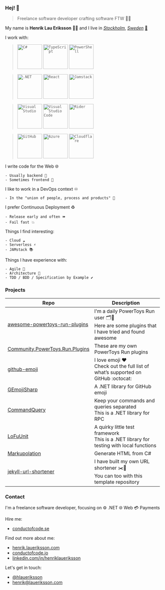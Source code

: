 ### Hej! 👋

> Freelance software developer crafting software FTW 👨‍💻

My name is **Henrik Lau Eriksson** 👨‍🦰 and I live in [_Stockholm_](https://www.visitstockholm.com), [_Sweden_](https://sweden.se) [📌](https://goo.gl/maps/covF4kkUiPC2)

I work with:

><code><img height="80" src="https://cdn.jsdelivr.net/gh/devicons/devicon@latest/icons/csharp/csharp-original.svg" title="C#" /></code>
><code><img height="80" src="https://cdn.jsdelivr.net/gh/devicons/devicon@latest/icons/typescript/typescript-original.svg" title="TypeScript" /></code>
><code><img height="80" src="https://cdn.jsdelivr.net/gh/devicons/devicon@latest/icons/powershell/powershell-original.svg" title="PowerShell" /></code>

><code><img height="80" src="https://cdn.jsdelivr.net/gh/devicons/devicon@latest/icons/dot-net/dot-net-original.svg" title=".NET" /></code>
><code><img height="80" src="https://cdn.jsdelivr.net/gh/devicons/devicon@latest/icons/react/react-original.svg" title="React" /></code>
><code><img height="80" src="https://cdn.jsdelivr.net/gh/devicons/devicon@latest/icons/jamstack/jamstack-original.svg" title="Jamstack" /></code>

><code><img height="80" src="https://cdn.jsdelivr.net/gh/devicons/devicon@latest/icons/visualstudio/visualstudio-original.svg" title="Visual Studio" /></code>
><code><img height="80" src="https://cdn.jsdelivr.net/gh/devicons/devicon@latest/icons/vscode/vscode-original.svg" title="Visual Studio Code" /></code>
><code><img height="80" src="https://cdn.jsdelivr.net/gh/devicons/devicon@latest/icons/rider/rider-original.svg" title="Rider" /></code>

><code><img height="80" src="https://cdn.jsdelivr.net/gh/devicons/devicon@latest/icons/github/github-original.svg" title="GitHub" /></code>
><code><img height="80" src="https://cdn.jsdelivr.net/gh/devicons/devicon@latest/icons/azure/azure-original.svg" title="Azure" /></code>
><code><img height="80" src="https://cdn.jsdelivr.net/gh/devicons/devicon@latest/icons/cloudflare/cloudflare-original.svg" title="Cloudflare" /></code>

I write code for the Web 🌐

```
- Usually backend 🐴
- Sometimes frontend 🦄
```

I like to work in a DevOps context ♾️

```
- In the "union of people, process and products" 💬
```

I prefer Continuous Deployment ♻️

```
- Release early and often ⏩
- Fail fast 💥
```

Things I find interesting:

```
- Cloud ☁
- Serverless ⚡
- JAMstack 📚
```

Things I have experience with:

```
- Agile 🐒
- Architecture 📐
- TDD / BDD / Specification by Example ✔️
```

### Projects

| Repo | Description |
| --- | --- |
| [awesome-powertoys-run-plugins](https://github.com/hlaueriksson/awesome-powertoys-run-plugins) | I'm a daily PowerToys Run user 🗂️🔎<br />Here are some plugins that I have tried and found awesome |
| [Community.PowerToys.Run.Plugins](https://github.com/hlaueriksson/Community.PowerToys.Run.Plugins) | These are my own PowerToys Run plugins |
| [github-emoji](https://github.com/hlaueriksson/github-emoji) | I love emoji ❤️<br />Check out the full list of what’s supported on GitHub :octocat: |
| [GEmojiSharp](https://github.com/hlaueriksson/GEmojiSharp) | A .NET library for GitHub emoji |
| [CommandQuery](https://github.com/hlaueriksson/CommandQuery) | Keep your commands and queries separated<br />This is a .NET library for RPC |
| [LoFuUnit](https://github.com/hlaueriksson/LoFuUnit) | A quirky little test framework<br />This is a .NET library for testing with local functions |
| [Markupolation](https://github.com/hlaueriksson/Markupolation) | Generate HTML from C# |
| [jekyll-url-shortener](https://github.com/hlaueriksson/jekyll-url-shortener) | I have built my own URL shortener ✂️🔗<br />You can too with this template repository |

### Contact

I'm a freelance software developer, focusing on ⚙️ .NET 🌐 Web 💳 Payments

Hire me:

- [conductofcode.se](https://conductofcode.se)

Find out more about me:

- [henrik.laueriksson.com](https://henrik.laueriksson.com)
- [conductofcode.io](https://conductofcode.io)
- [linkedin.com/in/henriklaueriksson](https://www.linkedin.com/in/henriklaueriksson)

Let's get in touch:

- [@hlaueriksson](https://twitter.com/hlaueriksson)
- [henrik@laueriksson.com](mailto:henrik@laueriksson.com)
